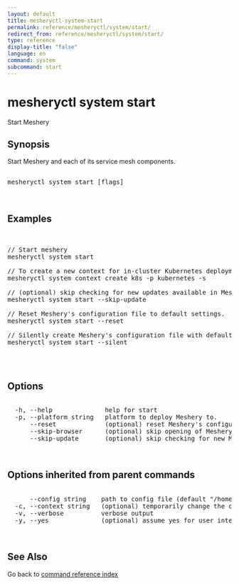 ```yaml
---
layout: default
title: mesheryctl-system-start
permalink: reference/mesheryctl/system/start/
redirect_from: reference/mesheryctl/system/start/
type: reference
display-title: "false"
language: en
command: system
subcommand: start
---
```


# mesheryctl system start

Start Meshery

## Synopsis

Start Meshery and each of its service mesh components.

<pre class='codeblock-pre'>
<div class='codeblock'>
mesheryctl system start [flags]

</div>
</pre> 

## Examples

<pre class='codeblock-pre'>
<div class='codeblock'>

// Start meshery
mesheryctl system start

// To create a new context for in-cluster Kubernetes deployments and set the new context as your current-context
mesheryctl system context create k8s -p kubernetes -s

// (optional) skip checking for new updates available in Meshery.
mesheryctl system start --skip-update

// Reset Meshery's configuration file to default settings.
mesheryctl system start --reset

// Silently create Meshery's configuration file with default settings.
mesheryctl system start --silent
	

</div>
</pre> 

## Options

<pre class='codeblock-pre'>
<div class='codeblock'>
  -h, --help              help for start
  -p, --platform string   platform to deploy Meshery to.
      --reset             (optional) reset Meshery's configuration file to default settings.
      --skip-browser      (optional) skip opening of MesheryUI in browser.
      --skip-update       (optional) skip checking for new Meshery's container images.

</div>
</pre>

## Options inherited from parent commands

<pre class='codeblock-pre'>
<div class='codeblock'>
      --config string    path to config file (default "/home/admin-pc/.meshery/config.yaml")
  -c, --context string   (optional) temporarily change the current context.
  -v, --verbose          verbose output
  -y, --yes              (optional) assume yes for user interactive prompts.

</div>
</pre>

## See Also

Go back to [command reference index](/reference/mesheryctl/) 
